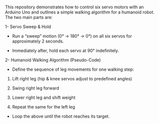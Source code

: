 This repository demonstrates how to control six servo motors with an Arduino Uno and outlines a simple walking algorithm for a humanoid robot. The two main parts are:

1- Servo Sweep & Hold

- Run a “sweep” motion (0° → 180° → 0°) on all six servos for approximately 2 seconds.

- Immediately after, hold each servo at 90° indefinitely.

2- Humanoid Walking Algorithm (Pseudo-Code)

- Define the sequence of leg movements for one walking step:

1. Lift right leg (hip & knee servos adjust to predefined angles)

2. Swing right leg forward

3. Lower right leg and shift weight

4. Repeat the same for the left leg

- Loop the above until the robot reaches its target.
